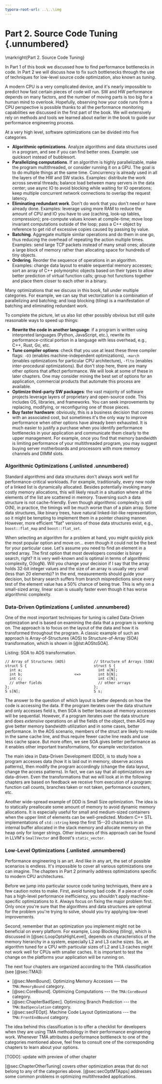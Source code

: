 ```yaml
---
typora-root-url: ..\..\img
---
```


# Part 2. Source Code Tuning {.unnumbered}

\markright{Part 2. Source Code Tuning}

In Part 1 of this book we discussed how to find performance bottlenecks in code. In Part 2 we will discuss how to fix such
bottlenecks through the use of techniques for low-level source code optimization, also known as *tuning*.

A modern CPU is a very complicated device, and it's nearly impossible to predict how fast certain pieces of code will run. SW and HW performance depends on many factors, and the number of moving parts is too big for a human mind to overlook. Hopefully, observing how your code runs from a CPU perspective is possible thanks to all the performance monitoring capabilities we discussed in the first part of the book. We will extensively rely on methods and tools we learned about earlier in the book to guide our performance engineering process.

At a very high level, software optimizations can be divided into five categories.

* **Algorithmic optimizations**. Analyze algorithms and data structures used in a program, and see if you can find better ones. Example: use quicksort instead of bubblesort.
* **Parallelizing computations**. If an algorithm is highly parallelizable, make the program multithreaded, or consider running it on a GPU. The goal is to do multiple things at the same time. Concurrency is already used in all the layers of the HW and SW stacks. Examples: distribute the work across several threads; balance load between many servers in the data center; use async IO to avoid blocking while waiting for IO operations; keep multiple concurrent network connections to overlap the request latency.
* **Eliminating redundant work**. Don't do work that you don't need or have already done. Examples: leverage using more RAM to reduce the amount of CPU and IO you have to use (caching, look-up tables, compression); pre-compute values known at compile-time; move loop invariant computations outside of the loop; pass a C++ object by reference to get rid of excessive copies caused by passing by value.
* **Batching**. Aggregate multiple similar operations and do them in one go, thus reducing the overhead of repeating the action multiple times. Examples: send large TCP packets instead of many small ones; allocate a large block of memory rather than allocating space for hundreds of tiny objects.
* **Ordering**. Reorder the sequence of operations in an algorithm. Examples: change data layout to enable sequential memory accesses; sort an array of C++ polymorphic objects based on their types to allow better prediction of virtual function calls; group hot functions together and place them closer to each other in a binary.

Many optimizations that we discuss in this book, fall under multiple categories. For example, we can say that vectorization is a combination of parallelizing and batching; and loop blocking (tiling) is a manifestation of batching and eliminating redundant work.

To complete the picture, let us also list other possibly obvious but still quite reasonable ways to speed up things:

* **Rewrite the code in another language**: if a program is written using interpreted languages (Python, JavaScript, etc.), rewrite its performance-critical portion in a language with less overhead, e.g., C++, Rust, Go, etc.
* **Tune compiler options**: check that you use at least these three compiler flags: `-O3` (enables machine-independent optimizations), `-march` (enables optimizations for particular CPU architecture), `-flto` (enables inter-procedural optimizations). But don't stop here, there are many other options that affect performance. We will look at some of these in later chapters. One may consider mining the best set of options for an application, commercial products that automate this process are available.
* **Optimize third-party SW packages**: the vast majority of software projects leverage layers of proprietary and open-source code. This includes OS, libraries, and frameworks. You can seek improvements by replacing, modifying, or reconfiguring one of those pieces.
* **Buy faster hardware**: obviously, this is a business decision that comes with an associated cost, but sometimes it's the only way to improve performance when other options have already been exhausted. It is much easier to justify a purchase when you identify performance bottlenecks in your application and communicate them clearly to the upper management. For example, once you find that memory bandwidth is limiting performance of your multithreaded program, you may suggest buying server motherboards and processors with more memory channels and DIMM slots.

### Algorithmic Optimizations {.unlisted .unnumbered}

Standard algorithms and data structures don't always work well for performance-critical workloads. For example, traditionally, every new node of a linked list is dynamically allocated. Besides potentially invoking many costly memory allocations, this will likely result in a situation where all the elements of the list are scattered in memory. Traversing such a data structure is not cache-friendly. Even though algorithmic complexity is still O(N), in practice, the timings will be much worse than of a plain array. Some data structures, like binary trees, have natural linked-list-like representation, so it might be tempting to implement them in a pointer chasing manner. However, more efficient "flat" versions of those data structures exist, e.g., `boost::flat_map` and `boost::flat_set`.

When selecting an algorithm for a problem at hand, you might quickly pick the most popular option and move on... even though it could not be the best for your particular case. Let's assume you need to find an element in a sorted array. The first option that most developers consider is binary search, right? It is very well-known and is optimal in terms of algorithmic complexity, O(logN). Will you change your decision if I say that the array holds 32-bit integer values and the size of an array is usually very small (less than 20 elements)? In the end, measurements should guide your decision, but binary search suffers from branch mispredictions since every test of the element value has a 50% chance of being true. This is why on a small-sized array, linear scan is usually faster even though it has worse algorithmic complexity.

### Data-Driven Optimizations {.unlisted .unnumbered}

One of the most important techniques for tuning is called Data-Driven optimization and is based on examining the data that a program is working on. The approach is to focus on the layout of the data and how it is transformed throughout the program. A classic example of such an approach is Array-of-Structures (AOS) to Structure-of-Array (SOA) transformation, which is shown in [@lst:AOStoSOA]. 

Listing: SOA to AOS transformation.

~~~~ {#lst:AOStoSOA .cpp}
// Array of Structures (AOS)             // Structure of Arrays (SOA)
struct S {                               struct S {
  int a;                                   int a[N];
  int b;                        <=>        int b[N];
  int c;                                   int c[N];
  // other fields                          // other arrays
};                                       };
S s[N];                                  S s;
~~~~~~~~~~~~~~~~~~~~~~~~~~~~~~~~~~~~~~~~~~~~~~~~~

The answer to the question of which layout is better depends on how the code is accessing the data. If the program iterates over the data structure and only accesses field `b`, then SOA is better because all memory accesses will be sequential. However, if a program iterates over the data structure and does *extensive* operations on all the fields of the object, then AOS may give better memory bandwidth utilization and in some cases, better performance. In the AOS scenario, members of the struct are likely to reside in the same cache line, and thus require fewer cache line reads and use less cache space. But more often, we see SOA gives better performance as it enables other important transformations, for example vectorization.

The main idea in Data-Driven Development (DDD), is to study how a program accesses data (how it is laid out in memory, observe access patterns), then modify the program accordingly (change the data layout, change the access patterns). In fact, we can say that all optimizations are data-driven. Even the transformations that we will look at in the following chapters are based on feedback we receive from execution of a program: function call counts, branches taken or not taken, performance counters, etc.

Another wide-spread example of DDD is Small Size optimization. The idea is to statically preallocate some amount of memory to avoid dynamic memory allocations. It is especially useful for small and medium-sized containers when the upper limit of elements can be well-predicted. Modern C++ STL implementations of `std::string` keep the first 15--20 characters in an internal buffer allocated in the stack memory and allocate memory on the heap only for longer strings. Other instances of this approach can be found in LLVM's `SmallVector` and Boost's `static_vector`.

### Low-Level Optimizations {.unlisted .unnumbered}

Performance engineering is an art. And like in any art, the set of possible scenarios is endless. It's impossible to cover all various optimizations one can imagine. The chapters in Part 2 primarily address optimizations specific to modern CPU architectures. 

Before we jump into particular source code tuning techniques, there are a few caution notes to make. First, avoid tuning bad code. If a piece of code has a high-level performance inefficiency, you shouldn't apply machine-specific optimizations to it. Always focus on fixing the major problem first. Only once you're sure that the algorithms and data structures are optimal for the problem you're trying to solve, should you try applying low-level improvements.

Second, remember that an optimization you implement might not be beneficial on every platform. For example, Loop Blocking (tiling), which is discussed in [@sec:LoopOptsHighLevel], depends on characteristics of the memory hierarchy in a system, especially L2 and L3 cache sizes. So, an algorithm tuned for a CPU with particular sizes of L2 and L3 caches might not work well for CPUs with smaller caches. It is important to test the change on the platforms your application will be running on.

The next four chapters are organized according to the TMA classification (see [@sec:TMA]):

* [@sec:MemBound]. Optimizing Memory Accesses --- the `TMA:MemoryBound` category.
* [@sec:CoreBound]. Optimizing Computations --- the `TMA:CoreBound` category.
* [@sec:ChapterBadSpec]. Optimizing Branch Prediction --- the `TMA:BadSpeculation` category.
* [@sec:secFEOpt]. Machine Code Layout Optimizations --- the `TMA:FrontEndBound` category.

The idea behind this classification is to offer a checklist for developers when they are using TMA methodology in their performance engineering work. Whenever TMA attributes a performance bottleneck to one of the categories mentioned above, feel free to consult one of the corresponding chapters to learn about your options.

[TODO]: update with preview of other chapter

[@sec:ChapterOtherTuning] covers other optimization areas that do not belong to any of the categories above. [@sec:secOptMTApps] addresses some common problems in optimizing multithreaded applications.